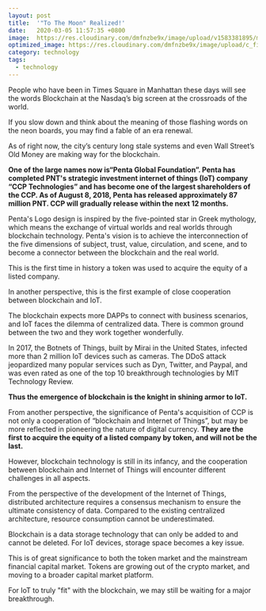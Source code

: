 ```yaml
---
layout: post
title:  '"To The Moon" Realized!'
date:   2020-03-05 11:57:35 +0800
image:  https://res.cloudinary.com/dmfnzbe9x/image/upload/v1583381895/moon_up6av0.png
optimized_image: https://res.cloudinary.com/dmfnzbe9x/image/upload/c_fill,h_171,w_325/v1583381895/moon_up6av0.png
category: technology
tags:
  - technology
---
```


People who have been in Times Square in Manhattan these days will see the words Blockchain at the Nasdaq’s big screen at the crossroads of the world.

If you slow down and think about the meaning of those flashing words on the neon boards, you may find a fable of an era renewal.

As of right now, the city’s century long stale systems and even Wall Street’s Old Money are making way for the blockchain.

<strong>One of the large names now is“Penta Global Foundation”. Penta has completed PNT's strategic investment internet of things (IoT) company “CCP Technologies” and has become one of the largest shareholders of the CCP. As of August 8, 2018, Penta has released approximately 87 million PNT. CCP will gradually release within the next 12 months.</strong>

Penta's Logo design is inspired by the five-pointed star in Greek mythology, which means the exchange of virtual worlds and real worlds through blockchain technology. Penta's vision is to achieve the interconnection of the five dimensions of subject, trust, value, circulation, and scene, and to become a connector between the blockchain and the real world.

This is the first time in history a token was used to acquire the equity of a listed company.

In another perspective, this is the first example of close cooperation between blockchain and IoT.

The blockchain expects more DAPPs to connect with business scenarios, and IoT faces the dilemma of centralized data. There is common ground between the two and they work together wonderfully.

In 2017, the Botnets of Things, built by Mirai in the United States, infected more than 2 million IoT devices such as cameras. The DDoS attack jeopardized many popular services such as Dyn, Twitter, and Paypal, and was even rated as one of the top 10 breakthrough technologies by MIT Technology Review.

<strong>Thus the emergence of blockchain is the knight in shining armor to IoT.</strong>

From another perspective, the significance of Penta's acquisition of CCP is not only a cooperation of “blockchain and Internet of Things”, but may be more reflected in pioneering the nature of digital currency. <strong>They are the first to acquire the equity of a listed company by token, and will not be the last.</strong>

However, blockchain technology is still in its infancy, and the cooperation between blockchain and Internet of Things will encounter different challenges in all aspects.

From the perspective of the development of the Internet of Things, distributed architecture requires a consensus mechanism to ensure the ultimate consistency of data. Compared to the existing centralized architecture, resource consumption cannot be underestimated.

Blockchain is a data storage technology that can only be added to and cannot be deleted. For IoT devices, storage space becomes a key issue.

This is of great significance to both the token market and the mainstream financial capital market. Tokens are growing out of the crypto market, and moving to a broader capital market platform.

For IoT to truly "fit" with the blockchain, we may still be waiting for a major breakthrough.